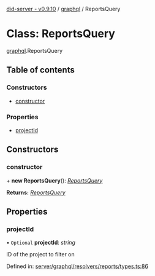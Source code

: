 [did-server - v0.9.10](../README.md) / [graphql](../modules/graphql.md) / ReportsQuery

# Class: ReportsQuery

[graphql](../modules/graphql.md).ReportsQuery

## Table of contents

### Constructors

- [constructor](graphql.reportsquery.md#constructor)

### Properties

- [projectId](graphql.reportsquery.md#projectid)

## Constructors

### constructor

\+ **new ReportsQuery**(): [*ReportsQuery*](graphql.reportsquery.md)

**Returns:** [*ReportsQuery*](graphql.reportsquery.md)

## Properties

### projectId

• `Optional` **projectId**: *string*

ID of the project to filter on

Defined in: [server/graphql/resolvers/reports/types.ts:86](https://github.com/Puzzlepart/did/blob/dev/server/graphql/resolvers/reports/types.ts#L86)
